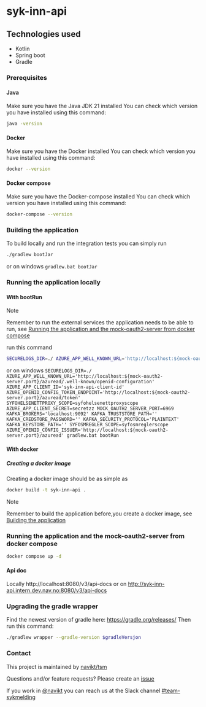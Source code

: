 # syk-inn-api

## Technologies used
* Kotlin
* Spring boot
* Gradle

### Prerequisites
#### Java
Make sure you have the Java JDK 21 installed
You can check which version you have installed using this command:
``` bash
java -version
```
#### Docker
Make sure you have the Docker installed
You can check which version you have installed using this command:
``` bash
docker --version
```
#### Docker compose
Make sure you have the Docker-compose installed
You can check which version you have installed using this command:
``` bash
docker-compose --version
```

### Building the application
To build locally and run the integration tests you can simply run
``` bash
./gradlew bootJar
```
or on windows
`gradlew.bat bootJar`

### Running the application locally
#### With bootRun
> [!NOTE]  
> Remember to run the external services the application needs to be able to run, see [Running the application and the mock-oauth2-server from docker compose](#running-the-application-and-the-mock-oauth2-server-from-docker-compose)


run this command
``` bash
SECURELOGS_DIR=./ AZURE_APP_WELL_KNOWN_URL='http://localhost:${mock-oauth2-server.port}/azuread/.well-known/openid-configuration' AZURE_APP_CLIENT_ID='syk-inn-api-client-id' AZURE_OPENID_CONFIG_TOKEN_ENDPOINT='http://localhost:${mock-oauth2-server.port}/azuread/token' SYFOHELSENETTPROXY_SCOPE=syfohelsenettproxyscope AZURE_APP_CLIENT_SECRET=secretzz MOCK_OAUTH2_SERVER_PORT=6969 KAFKA_BROKERS='localhost:9092' KAFKA_TRUSTSTORE_PATH='' KAFKA_CREDSTORE_PASSWORD='' KAFKA_SECURITY_PROTOCOL='PLAINTEXT' KAFKA_KEYSTORE_PATH='' SYFOSMREGLER_SCOPE=syfosmreglerscope AZURE_OPENID_CONFIG_ISSUER='http://localhost:${mock-oauth2-server.port}/azuread' ./gradlew bootRun
```
or on windows
`SECURELOGS_DIR=./ AZURE_APP_WELL_KNOWN_URL='http://localhost:${mock-oauth2-server.port}/azuread/.well-known/openid-configuration' AZURE_APP_CLIENT_ID='syk-inn-api-client-id' AZURE_OPENID_CONFIG_TOKEN_ENDPOINT='http://localhost:${mock-oauth2-server.port}/azuread/token' SYFOHELSENETTPROXY_SCOPE=syfohelsenettproxyscope AZURE_APP_CLIENT_SECRET=secretzz MOCK_OAUTH2_SERVER_PORT=6969 KAFKA_BROKERS='localhost:9092' KAFKA_TRUSTSTORE_PATH='' KAFKA_CREDSTORE_PASSWORD='' KAFKA_SECURITY_PROTOCOL='PLAINTEXT' KAFKA_KEYSTORE_PATH='' SYFOSMREGLER_SCOPE=syfosmreglerscope AZURE_OPENID_CONFIG_ISSUER='http://localhost:${mock-oauth2-server.port}/azuread' gradlew.bat bootRun`

#### With docker
##### Creating a docker image
Creating a docker image should be as simple as
``` bash
docker build -t syk-inn-api .
```
> [!NOTE]  
> Remember to build the application before,you create a docker image, see [Building the application](#building-the-application)

### Running the application and the mock-oauth2-server from docker compose
``` bash
docker compose up -d
```

#### Api doc
Locally
http://localhost:8080/v3/api-docs
or on
http://syk-inn-api.intern.dev.nav.no:8080/v3/api-docs

### Upgrading the gradle wrapper
Find the newest version of gradle here: https://gradle.org/releases/ Then run this command:

``` bash
./gradlew wrapper --gradle-version $gradleVersjon
```

### Contact
This project is maintained by [navikt/tsm](CODEOWNERS)

Questions and/or feature requests?
Please create an [issue](https://github.com/navikt/syk-inn-api/issues)

If you work in [@navikt](https://github.com/navikt) you can reach us at the Slack
channel [#team-sykmelding](https://nav-it.slack.com/archives/CMA3XV997)